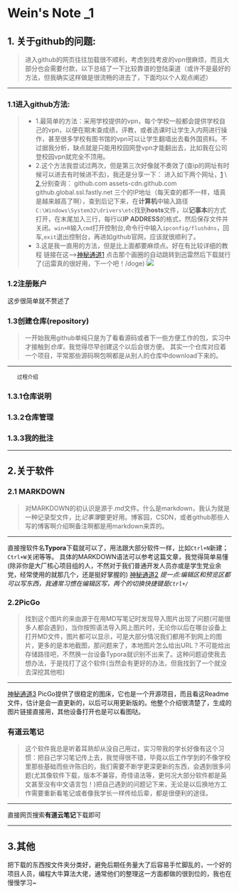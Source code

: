 # Wein's Note _1
## 1. 关于github的问题:

>进入github的网页往往加载很不顺利，考虑到找考皮的vpn很麻烦，而且大部分也会需要付款，以下总结了一下比较靠谱的登陆渠道（或许不是最好的方法，但我确实这样做是很流畅的进去了，下面均以个人观点阐述）
***
### 1.1进入github方法:
> - 1.最简单的方法：采用学校提供的vpn，每个学校一般都会提供学校自己的vpn，以便在期末查成绩，评教，或者选课时让学生入内网进行操作，甚至很多学校有图书馆的vpn可以让学生翻墙出去看外国资料。不过据我分析，缺点就是只能用校园网登vpn才能翻出去，比如我在公司登校园vpn就完全不顶用。
> - 2.这个方法我尝试过两次，但是第三次好像就不奏效了(查ip的网址有时候可以进去有时候进不去)，我还是分享一下：
> 进入如下两个网址，[1](https://www.ipaddress.com/)  \\  [2](http://tool.chinaz.com/dns/?type=1&host=github.com&ip=),分别查询：
>                 github.com
>                 assets-cdn.github.com
>                 github.global.ssl.fastly.net
>三个的IP地址（每天查的都不一样，墙真是越来越高了啊），查到后记下来，在**计算机**中输入路径```C:\Windows\System32\drivers\etc```找到**hosts**文件，以**记事本**的方式打开，在末尾加入三行，每行以**IP ADDRESS**的格式，然后保存文件并关闭。```win+R```输入```cmd```打开控制台,命令行中输入```ipconfig/flushdns```，回车,```exit```退出控制台，再进如github官网，应该就很顺利了。
> - 3.这是我一直用的方法，但是比上面都要麻烦点。好在有比较详细的教程
> 链接在这——>[神秘通道1](https://gitee.com/docmirror/dev-sidecar)
> 点击那个画圈的自动跳转到迅雷然后下载就行了(迅雷真的很好用，下一个吧！/doge)
> ![](https://i.loli.net/2020/12/11/OdMkvpyrWbsZLJf.png)

### 1.2注册账户 
这步很简单就不赘述了
### 1.3创建仓库(repository)
>一开始我用github单纯只是为了看看源码或者下一些方便工作的包，实习中才接触到*仓库*，我觉得尽早创建这个以后会很方便。
其实一个仓库对应着一个项目，平常那些源码啊包啊都是从别人的仓库中download下来的。
***

       过程介绍
### 1.3.1仓库说明
### 1.3.2仓库管理
### 1.3.3我的批注

***

## 2.关于软件
### 2.1 MARKDOWN
>对MARKDOWN的初认识是源于.md文件。什么是markdown，我认为就是一种记录型文件，比*记事簿*要更好用。博客园，CSDN，或者github那些人写的博客啊介绍啊备注啊都是用markdown来弄的。
***
直接搜软件名**Typora**下载就可以了，用法跟大部分软件一样，比如```Ctrl+N```新建；```Ctrl+W```关闭等等。
具体的MARKDOWN语法可以参考这篇文章，我觉得简单易懂(除非你是大厂核心项目组的人，不然对于我们普通开发人员亦或是学生党业余党，经常使用的就那几个，还是挺好掌握的)
[神秘通道2](https://www.jianshu.com/p/q81RER)
*提一点:编辑区和预览区都可以写东西，我通常习惯在编辑区写，两个的切换快捷键是```Ctrl+/```*

### 2.2PicGo
>找到这个图片的来由源于在用MD写笔记时发现导入图片出现了问题(可能很多人都会遇到)，当你按照语法导入网上图片时，无论你以后在哪台设备上打开MD文件，图片都可以显示，可是大部分情况我们都用不到网上的图片，更多的是本地截图，那问题来了，本地图片怎么给出URL？不可能给出存储路径吧，不然换一台设备Typora就识别不出来了。这种问题迫使我去想办法，于是找打了这个软件(当然会有更好的办法，但我找到了一个就没去深挖其他啦)
***
[神秘通道3](https://github.com/Molunerfinn/PicGo)
PicGo提供了很稳定的图床，它也是一个开源项目，而且看这Readme文件，估计是会一直更新的，以后可以用更新版的。他整个介绍很清楚了，生成的图片链接直接用，其他设备打开也是可以看图哒。

### 有道云笔记
>这个软件我总是听着耳熟却从没自己用过，实习带我的学长好像有这个习惯：把自己学习笔记传上去，我觉得很不错，毕竟以后工作学到的不像学校里那些基础而些许陈旧的，我们需要不断学更深更新的东西，会遇到很多问题(尤其像软件下载，版本不兼容，奇怪语法等，更何况大部分软件都是英文甚至没有中文语言包！)把自己遇到的问题记下来，无论是以后换地方工作需要重新看笔记或者像我学长一样传给后辈，都是很便利的途径。
***
直接网页搜索**有道云笔记**下载即可

***

## 3.其他
把下载的东西按文件夹分类好，避免后期任务量大了后容易手忙脚乱的，一个好的项目人员，编程大牛算法大佬，通常他们的整理这一方面都做的很到位的，我也在慢慢学习~


